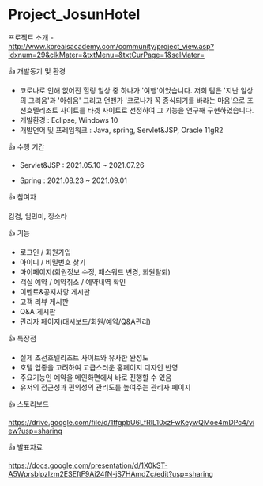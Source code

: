 # Project_JosunHotel

프로젝트 소개 - http://www.koreaisacademy.com/community/project_view.asp?idxnum=29&clkMater=&txtMenu=&txtCurPage=1&selMater=

👍 개발동기 및 환경
- 코로나로 인해 없어진 힐링 일상 중 하나가 '여행'이었습니다. 
  저희 팀은 '지난 일상의 그리움'과 '아쉬움' 그리고 언젠가 '코로나가 꼭 종식되기를 바라는 마음'으로 
  조선호텔리조트 사이트를 타겟 사이트로 선정하여 그 기능을 연구해 구현하였습니다.
- 개발환경 : Eclipse, Windows 10
- 개발언어 및 프레임워크 : Java, spring, Servlet&JSP, Oracle 11gR2

👍 수행 기간


- Servlet&JSP : 2021.05.10 ~ 2021.07.26

- Spring : 2021.08.23 ~ 2021.09.01

👍 참여자


김겸, 엄민미, 정소라



👍 기능
- 로그인 / 회원가입
- 아이디 / 비밀번호 찾기
- 마이페이지(회원정보 수정, 패스워드 변경, 회원탈퇴)
- 객실 예약 / 예약취소 / 예약내역 확인
- 이벤트&공지사항 게시판
- 고객 리뷰 게시판
- Q&A 게시판
- 관리자 페이지(대시보드/회원/예약/Q&A관리)



👍 특장점
- 실제 조선호텔리조트 사이트와 유사한 완성도
- 호텔 업종을 고려하여 고급스러운 홈페이지 디자인 반영
- 주요기능인 예약을 메인화면에서 바로 진행할 수 있음
- 유저의 접근성과 편의성의 관리도를 높여주는 관리자 페이지



👍 스토리보드

https://drive.google.com/file/d/1tfgpbU6LfRlL10xzFwKeywQMoe4mDPc4/view?usp=sharing



👍 발표자료

https://docs.google.com/presentation/d/1X0kST-A5Wprsblpzlzm2ESEftF9Ai24fN-jS7HAmdZc/edit?usp=sharing
